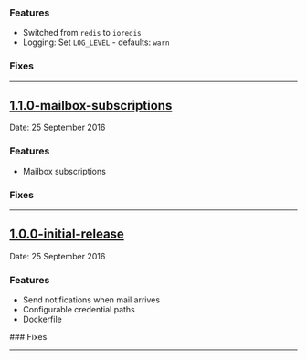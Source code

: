 ### Features

- Switched from `redis` to `ioredis`
- Logging: Set `LOG_LEVEL` - defaults: `warn`

### Fixes

- - -
## [1.1.0-mailbox-subscriptions](https://github.com/argon/push_notify/releases/tag/1.1.0-mailbox-subscriptions)
Date: 25 September 2016

### Features

- Mailbox subscriptions

### Fixes

- - -
## [1.0.0-initial-release](https://github.com/argon/push_notify/releases/tag/1.0.0-initial-release)
Date: 25 September 2016

### Features

- Send notifications when mail arrives
- Configurable credential paths
- Dockerfile

### Fixes

---
